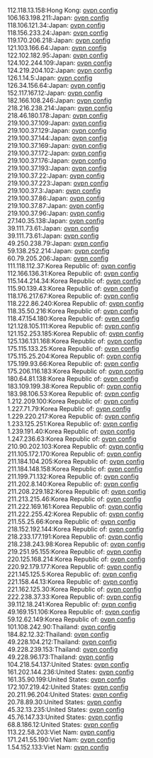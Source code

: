 112.118.13.158:Hong Kong: [ovpn config](vpn/112_118_13_158.ovpn)  
106.163.198.211:Japan: [ovpn config](vpn/106_163_198_211.ovpn)  
118.106.121.34:Japan: [ovpn config](vpn/118_106_121_34.ovpn)  
118.156.233.24:Japan: [ovpn config](vpn/118_156_233_24.ovpn)  
119.170.206.218:Japan: [ovpn config](vpn/119_170_206_218.ovpn)  
121.103.166.64:Japan: [ovpn config](vpn/121_103_166_64.ovpn)  
122.102.182.95:Japan: [ovpn config](vpn/122_102_182_95.ovpn)  
124.102.244.109:Japan: [ovpn config](vpn/124_102_244_109.ovpn)  
124.219.204.102:Japan: [ovpn config](vpn/124_219_204_102.ovpn)  
126.1.14.5:Japan: [ovpn config](vpn/126_1_14_5.ovpn)  
126.34.156.64:Japan: [ovpn config](vpn/126_34_156_64.ovpn)  
152.117.167.12:Japan: [ovpn config](vpn/152_117_167_12.ovpn)  
182.166.108.246:Japan: [ovpn config](vpn/182_166_108_246.ovpn)  
218.216.238.214:Japan: [ovpn config](vpn/218_216_238_214.ovpn)  
218.46.180.178:Japan: [ovpn config](vpn/218_46_180_178.ovpn)  
219.100.37.109:Japan: [ovpn config](vpn/219_100_37_109.ovpn)  
219.100.37.129:Japan: [ovpn config](vpn/219_100_37_129.ovpn)  
219.100.37.144:Japan: [ovpn config](vpn/219_100_37_144.ovpn)  
219.100.37.169:Japan: [ovpn config](vpn/219_100_37_169.ovpn)  
219.100.37.172:Japan: [ovpn config](vpn/219_100_37_172.ovpn)  
219.100.37.176:Japan: [ovpn config](vpn/219_100_37_176.ovpn)  
219.100.37.193:Japan: [ovpn config](vpn/219_100_37_193.ovpn)  
219.100.37.22:Japan: [ovpn config](vpn/219_100_37_22.ovpn)  
219.100.37.223:Japan: [ovpn config](vpn/219_100_37_223.ovpn)  
219.100.37.3:Japan: [ovpn config](vpn/219_100_37_3.ovpn)  
219.100.37.86:Japan: [ovpn config](vpn/219_100_37_86.ovpn)  
219.100.37.87:Japan: [ovpn config](vpn/219_100_37_87.ovpn)  
219.100.37.96:Japan: [ovpn config](vpn/219_100_37_96.ovpn)  
27.140.35.138:Japan: [ovpn config](vpn/27_140_35_138.ovpn)  
39.111.73.61:Japan: [ovpn config](vpn/39_111_73_61.ovpn)  
39.111.73.61:Japan: [ovpn config](vpn/39_111_73_61.ovpn)  
49.250.238.79:Japan: [ovpn config](vpn/49_250_238_79.ovpn)  
59.138.252.214:Japan: [ovpn config](vpn/59_138_252_214.ovpn)  
60.79.205.206:Japan: [ovpn config](vpn/60_79_205_206.ovpn)  
111.118.112.37:Korea Republic of: [ovpn config](vpn/111_118_112_37.ovpn)  
112.166.136.31:Korea Republic of: [ovpn config](vpn/112_166_136_31.ovpn)  
115.144.214.34:Korea Republic of: [ovpn config](vpn/115_144_214_34.ovpn)  
115.90.139.43:Korea Republic of: [ovpn config](vpn/115_90_139_43.ovpn)  
118.176.217.67:Korea Republic of: [ovpn config](vpn/118_176_217_67.ovpn)  
118.222.86.240:Korea Republic of: [ovpn config](vpn/118_222_86_240.ovpn)  
118.35.50.216:Korea Republic of: [ovpn config](vpn/118_35_50_216.ovpn)  
118.47.154.180:Korea Republic of: [ovpn config](vpn/118_47_154_180.ovpn)  
121.128.105.111:Korea Republic of: [ovpn config](vpn/121_128_105_111.ovpn)  
121.152.253.185:Korea Republic of: [ovpn config](vpn/121_152_253_185.ovpn)  
125.136.131.168:Korea Republic of: [ovpn config](vpn/125_136_131_168.ovpn)  
175.115.133.25:Korea Republic of: [ovpn config](vpn/175_115_133_25.ovpn)  
175.115.25.204:Korea Republic of: [ovpn config](vpn/175_115_25_204.ovpn)  
175.199.93.66:Korea Republic of: [ovpn config](vpn/175_199_93_66.ovpn)  
175.206.116.183:Korea Republic of: [ovpn config](vpn/175_206_116_183.ovpn)  
180.64.81.138:Korea Republic of: [ovpn config](vpn/180_64_81_138.ovpn)  
183.109.199.38:Korea Republic of: [ovpn config](vpn/183_109_199_38.ovpn)  
183.98.106.53:Korea Republic of: [ovpn config](vpn/183_98_106_53.ovpn)  
1.212.209.100:Korea Republic of: [ovpn config](vpn/1_212_209_100.ovpn)  
1.227.71.79:Korea Republic of: [ovpn config](vpn/1_227_71_79.ovpn)  
1.229.220.217:Korea Republic of: [ovpn config](vpn/1_229_220_217.ovpn)  
1.233.125.251:Korea Republic of: [ovpn config](vpn/1_233_125_251.ovpn)  
1.239.191.40:Korea Republic of: [ovpn config](vpn/1_239_191_40.ovpn)  
1.247.236.63:Korea Republic of: [ovpn config](vpn/1_247_236_63.ovpn)  
210.90.202.103:Korea Republic of: [ovpn config](vpn/210_90_202_103.ovpn)  
211.105.172.170:Korea Republic of: [ovpn config](vpn/211_105_172_170.ovpn)  
211.184.104.205:Korea Republic of: [ovpn config](vpn/211_184_104_205.ovpn)  
211.184.148.158:Korea Republic of: [ovpn config](vpn/211_184_148_158.ovpn)  
211.199.71.132:Korea Republic of: [ovpn config](vpn/211_199_71_132.ovpn)  
211.202.8.140:Korea Republic of: [ovpn config](vpn/211_202_8_140.ovpn)  
211.208.229.182:Korea Republic of: [ovpn config](vpn/211_208_229_182.ovpn)  
211.213.215.46:Korea Republic of: [ovpn config](vpn/211_213_215_46.ovpn)  
211.222.169.161:Korea Republic of: [ovpn config](vpn/211_222_169_161.ovpn)  
211.222.255.42:Korea Republic of: [ovpn config](vpn/211_222_255_42.ovpn)  
211.55.25.66:Korea Republic of: [ovpn config](vpn/211_55_25_66.ovpn)  
218.152.192.144:Korea Republic of: [ovpn config](vpn/218_152_192_144.ovpn)  
218.233.177.191:Korea Republic of: [ovpn config](vpn/218_233_177_191.ovpn)  
218.238.243.98:Korea Republic of: [ovpn config](vpn/218_238_243_98.ovpn)  
219.251.95.155:Korea Republic of: [ovpn config](vpn/219_251_95_155.ovpn)  
220.125.168.214:Korea Republic of: [ovpn config](vpn/220_125_168_214.ovpn)  
220.92.179.177:Korea Republic of: [ovpn config](vpn/220_92_179_177.ovpn)  
221.145.125.5:Korea Republic of: [ovpn config](vpn/221_145_125_5.ovpn)  
221.158.44.13:Korea Republic of: [ovpn config](vpn/221_158_44_13.ovpn)  
221.162.125.30:Korea Republic of: [ovpn config](vpn/221_162_125_30.ovpn)  
222.238.37.33:Korea Republic of: [ovpn config](vpn/222_238_37_33.ovpn)  
39.112.18.241:Korea Republic of: [ovpn config](vpn/39_112_18_241.ovpn)  
49.169.151.106:Korea Republic of: [ovpn config](vpn/49_169_151_106.ovpn)  
59.12.62.149:Korea Republic of: [ovpn config](vpn/59_12_62_149.ovpn)  
101.108.242.90:Thailand: [ovpn config](vpn/101_108_242_90.ovpn)  
184.82.12.32:Thailand: [ovpn config](vpn/184_82_12_32.ovpn)  
49.228.104.212:Thailand: [ovpn config](vpn/49_228_104_212.ovpn)  
49.228.239.153:Thailand: [ovpn config](vpn/49_228_239_153.ovpn)  
49.228.96.173:Thailand: [ovpn config](vpn/49_228_96_173.ovpn)  
104.218.54.137:United States: [ovpn config](vpn/104_218_54_137.ovpn)  
161.202.144.236:United States: [ovpn config](vpn/161_202_144_236.ovpn)  
161.35.90.199:United States: [ovpn config](vpn/161_35_90_199.ovpn)  
172.107.219.42:United States: [ovpn config](vpn/172_107_219_42.ovpn)  
20.211.96.204:United States: [ovpn config](vpn/20_211_96_204.ovpn)  
20.78.89.30:United States: [ovpn config](vpn/20_78_89_30.ovpn)  
45.32.13.235:United States: [ovpn config](vpn/45_32_13_235.ovpn)  
45.76.147.33:United States: [ovpn config](vpn/45_76_147_33.ovpn)  
68.8.186.12:United States: [ovpn config](vpn/68_8_186_12.ovpn)  
113.22.58.203:Viet Nam: [ovpn config](vpn/113_22_58_203.ovpn)  
171.241.55.190:Viet Nam: [ovpn config](vpn/171_241_55_190.ovpn)  
1.54.152.133:Viet Nam: [ovpn config](vpn/1_54_152_133.ovpn)  
